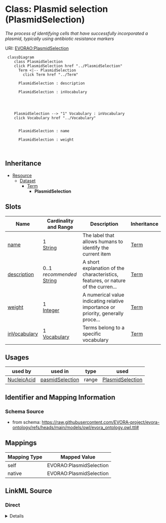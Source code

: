 

# Class: Plasmid selection (PlasmidSelection)


_The process of identifying cells that have successfully incorporated a plasmid, typically using antibiotic resistance markers_





URI: [EVORAO:PlasmidSelection](https://raw.githubusercontent.com/EVORA-project/evora-ontology/refs/heads/main/models/owl/evora_ontology.owl.ttl#PlasmidSelection)






```mermaid
 classDiagram
    class PlasmidSelection
    click PlasmidSelection href "../PlasmidSelection"
      Term <|-- PlasmidSelection
        click Term href "../Term"
      
      PlasmidSelection : description
        
      PlasmidSelection : inVocabulary
        
          
    
    
    PlasmidSelection --> "1" Vocabulary : inVocabulary
    click Vocabulary href "../Vocabulary"

        
      PlasmidSelection : name
        
      PlasmidSelection : weight
        
      
```





## Inheritance
* [Resource](Resource.md)
    * [Dataset](Dataset.md)
        * [Term](Term.md)
            * **PlasmidSelection**



## Slots

| Name | Cardinality and Range | Description | Inheritance |
| ---  | --- | --- | --- |
| [name](name.md) | 1 <br/> [String](String.md) | The label that allows humans to identify the current item | [Term](Term.md) |
| [description](description.md) | 0..1 _recommended_ <br/> [String](String.md) | A short explanation of the characteristics, features, or nature of the curren... | [Term](Term.md) |
| [weight](weight.md) | 1 <br/> [Integer](Integer.md) | A numerical value indicating relative importance or priority, generally proce... | [Term](Term.md) |
| [inVocabulary](inVocabulary.md) | 1 <br/> [Vocabulary](Vocabulary.md) | Terms belong to a specific vocabulary | [Term](Term.md) |





## Usages

| used by | used in | type | used |
| ---  | --- | --- | --- |
| [NucleicAcid](NucleicAcid.md) | [pasmidSelection](pasmidSelection.md) | range | [PlasmidSelection](PlasmidSelection.md) |






## Identifier and Mapping Information







### Schema Source


* from schema: https://raw.githubusercontent.com/EVORA-project/evora-ontology/refs/heads/main/models/owl/evora_ontology.owl.ttl#




## Mappings

| Mapping Type | Mapped Value |
| ---  | ---  |
| self | EVORAO:PlasmidSelection |
| native | EVORAO:PlasmidSelection |







## LinkML Source

<!-- TODO: investigate https://stackoverflow.com/questions/37606292/how-to-create-tabbed-code-blocks-in-mkdocs-or-sphinx -->

### Direct

<details>
```yaml
name: PlasmidSelection
description: The process of identifying cells that have successfully incorporated
  a plasmid, typically using antibiotic resistance markers
title: Plasmid selection
from_schema: https://raw.githubusercontent.com/EVORA-project/evora-ontology/refs/heads/main/models/owl/evora_ontology.owl.ttl#
is_a: Term

```
</details>

### Induced

<details>
```yaml
name: PlasmidSelection
description: The process of identifying cells that have successfully incorporated
  a plasmid, typically using antibiotic resistance markers
title: Plasmid selection
from_schema: https://raw.githubusercontent.com/EVORA-project/evora-ontology/refs/heads/main/models/owl/evora_ontology.owl.ttl#
is_a: Term
attributes:
  name:
    name: name
    description: The label that allows humans to identify the current item
    title: name
    comments:
    - 'The title of the item should be as short and descriptive as possible. E.g.
      for virus products it should basically be based on the following Pattern:

      "Virus name", "virus host type", "collection year", "country of collection"
      ex "suspected epidemiological origin", "genotype", "strain", "variant name or
      specific feature"'
    from_schema: https://raw.githubusercontent.com/EVORA-project/evora-ontology/refs/heads/main/models/owl/evora_ontology.owl.ttl#
    exact_mappings:
    - dct:title
    close_mappings:
    - rdfs:label
    rank: 1000
    alias: name
    owner: PlasmidSelection
    domain_of:
    - Term
    - DataService
    - Catalogue
    - PersonOrOrganization
    - ProductOrService
    - File
    - ContactPoint
    - License
    - Certification
    range: string
    required: true
    multivalued: false
  description:
    name: description
    description: A short explanation of the characteristics, features, or nature of
      the current item
    title: description
    comments:
    - 'Describe this item in few lines. This description will serve as a summary to
      present the item.

      '
    from_schema: https://raw.githubusercontent.com/EVORA-project/evora-ontology/refs/heads/main/models/owl/evora_ontology.owl.ttl#
    exact_mappings:
    - dct:description
    rank: 1000
    alias: description
    owner: PlasmidSelection
    domain_of:
    - Term
    - DataService
    - Catalogue
    - PersonOrOrganization
    - ProductOrService
    - File
    - ContactPoint
    - License
    - Certification
    range: string
    required: false
    recommended: true
    multivalued: false
  weight:
    name: weight
    description: A numerical value indicating relative importance or priority, generally
      processed in ascending order. This weight helps prioritize content when organizing
      or processing data. Its value can be negative, with a default set to 0
    title: weight
    from_schema: https://raw.githubusercontent.com/EVORA-project/evora-ontology/refs/heads/main/models/owl/evora_ontology.owl.ttl#
    close_mappings:
    - adms:status
    rank: 1000
    ifabsent: int(0)
    alias: weight
    owner: PlasmidSelection
    domain_of:
    - Term
    - DataProvider
    range: integer
    required: true
    multivalued: false
  inVocabulary:
    name: inVocabulary
    description: Terms belong to a specific vocabulary
    title: in Vocabulary
    from_schema: https://raw.githubusercontent.com/EVORA-project/evora-ontology/refs/heads/main/models/owl/evora_ontology.owl.ttl#
    close_mappings:
    - wdp:P972
    rank: 1000
    alias: inVocabulary
    owner: PlasmidSelection
    domain_of:
    - Term
    range: Vocabulary
    required: true
    multivalued: false

```
</details>